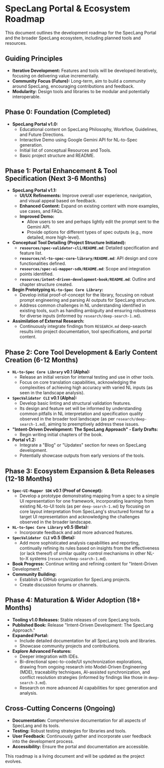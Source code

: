 
# SpecLang Portal & Ecosystem Roadmap

This document outlines the development roadmap for the SpecLang Portal and the broader SpecLang ecosystem, including planned tools and resources.

## Guiding Principles

*   **Iterative Development:** Features and tools will be developed iteratively, focusing on delivering value incrementally.
*   **Community Focus (Future):** Long-term, aim to build a community around SpecLang, encouraging contributions and feedback.
*   **Modularity:** Design tools and libraries to be modular and potentially interoperable.

## Phase 0: Foundation (Completed)

*   **SpecLang Portal v1.0:**
    *   Educational content on SpecLang Philosophy, Workflow, Guidelines, and Future Directions.
    *   Interactive Demo using Google Gemini API for NL-to-Spec generation.
    *   Initial list of conceptual Resources and Tools.
    *   Basic project structure and README.

## Phase 1: Portal Enhancement & Tool Specification (Next 3-6 Months)

*   **SpecLang Portal v1.1:**
    *   **UI/UX Refinements:** Improve overall user experience, navigation, and visual appeal based on feedback.
    *   **Enhanced Content:** Expand on existing content with more examples, use cases, and FAQs.
    *   **Improved Demo:**
        *   Allow users to see and perhaps lightly edit the prompt sent to the Gemini API.
        *   Provide options for different types of spec outputs (e.g., more detailed, more high-level).
*   **Conceptual Tool Detailing (Project Structure Initiated):**
    *   **`resources/spec-validator-cli/README.md`**: Detailed specification and feature list.
    *   **`resources/nl-to-spec-core-library/README.md`**: API design and core functionalities defined.
    *   **`resources/spec-ui-mapper-sdk/README.md`**: Scope and integration points identified.
    *   **`resources/intent-driven-development-book/README.md`**: Outline and chapter structure created.
*   **Begin Prototyping `NL-to-Spec Core Library`:**
    *   Develop initial proof-of-concept for the library, focusing on robust prompt engineering and parsing AI outputs for SpecLang structure.
    *   Address common challenges in NL understanding identified in existing tools, such as handling ambiguity and ensuring robustness for diverse inputs (informed by `research/deep-search-1.md`).
*   **Assimilation of External Research:**
    *   Continuously integrate findings from `RESEARCH.md` deep-search results into project documentation, tool specifications, and portal content.

## Phase 2: Core Tool Development & Early Content Creation (6-12 Months)

*   **`NL-to-Spec Core Library` v0.1 (Alpha):**
    *   Release an initial version for internal testing and use in other tools.
    *   Focus on core translation capabilities, acknowledging the complexities of achieving high accuracy with varied NL inputs (as seen in the landscape analysis).
*   **`SpecValidator CLI` v0.1 (Alpha):**
    *   Develop basic linting and structural validation features.
    *   Its design and feature set will be informed by understanding common pitfalls in NL interpretation and specification quality observed in the broader tool landscape (as per `research/deep-search-1.md`), aiming to preemptively address these issues.
*   **"Intent-Driven Development: The SpecLang Approach" - Early Drafts:**
    *   Begin writing initial chapters of the book.
*   **Portal v1.2:**
    *   Integrate a "Blog" or "Updates" section for news on SpecLang development.
    *   Potentially showcase outputs from early versions of the tools.

## Phase 3: Ecosystem Expansion & Beta Releases (12-18 Months)

*   **`Spec-UI-Mapper SDK` v0.1 (Proof of Concept):**
    *   Develop a prototype demonstrating mapping from a spec to a simple UI representation for one framework, incorporating learnings from existing NL-to-UI tools (as per `deep-search-1.md`) by focusing on core layout interpretation from SpecLang's structured format for a target UI representation and acknowledging the challenges observed in the broader landscape.
*   **`NL-to-Spec Core Library` v0.5 (Beta):**
    *   Incorporate feedback and add more advanced features.
*   **`SpecValidator CLI` v0.5 (Beta):**
    *   Add more sophisticated analysis capabilities and reporting, continually refining its rules based on insights from the effectiveness (or lack thereof) of similar quality control mechanisms in other NL-to-X systems (`research/deep-search-1.md`).
*   **Book Progress:** Continue writing and refining content for "Intent-Driven Development."
*   **Community Building:**
    *   Establish a GitHub organization for SpecLang projects.
    *   Create discussion forums or channels.

## Phase 4: Maturation & Wider Adoption (18+ Months)

*   **Tooling v1.0 Releases:** Stable releases of core SpecLang tools.
*   **Published Book:** Release "Intent-Driven Development: The SpecLang Approach."
*   **Expanded Portal:**
    *   Include detailed documentation for all SpecLang tools and libraries.
    *   Showcase community projects and contributions.
*   **Explore Advanced Features:**
    *   Deeper integration with IDEs.
    *   Bi-directional spec-to-code/UI synchronization explorations, drawing from ongoing research into Model-Driven Engineering (MDE), traceability techniques, AI-assisted synchronization, and conflict resolution strategies (informed by findings like those in `deep-search-3.md`).
    *   Research on more advanced AI capabilities for spec generation and analysis.

## Cross-Cutting Concerns (Ongoing)

*   **Documentation:** Comprehensive documentation for all aspects of SpecLang and its tools.
*   **Testing:** Robust testing strategies for libraries and tools.
*   **User Feedback:** Continuously gather and incorporate user feedback into the development process.
*   **Accessibility:** Ensure the portal and documentation are accessible.

This roadmap is a living document and will be updated as the project evolves.
